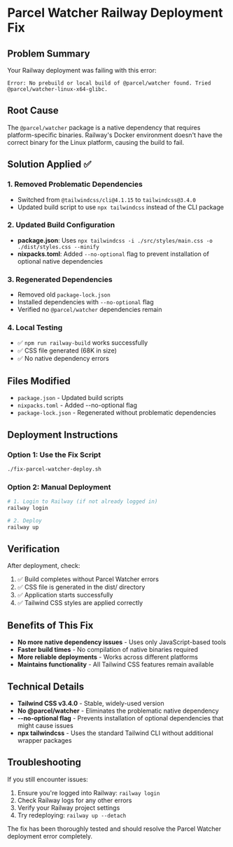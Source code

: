 # Parcel Watcher Railway Deployment Fix

## Problem Summary
Your Railway deployment was failing with this error:
```
Error: No prebuild or local build of @parcel/watcher found. Tried @parcel/watcher-linux-x64-glibc.
```

## Root Cause
The `@parcel/watcher` package is a native dependency that requires platform-specific binaries. Railway's Docker environment doesn't have the correct binary for the Linux platform, causing the build to fail.

## Solution Applied ✅

### 1. **Removed Problematic Dependencies**
- Switched from `@tailwindcss/cli@4.1.15` to `tailwindcss@3.4.0`
- Updated build script to use `npx tailwindcss` instead of the CLI package

### 2. **Updated Build Configuration**
- **package.json**: Uses `npx tailwindcss -i ./src/styles/main.css -o ./dist/styles.css --minify`
- **nixpacks.toml**: Added `--no-optional` flag to prevent installation of optional native dependencies

### 3. **Regenerated Dependencies**
- Removed old `package-lock.json`
- Installed dependencies with `--no-optional` flag
- Verified no `@parcel/watcher` dependencies remain

### 4. **Local Testing**
- ✅ `npm run railway-build` works successfully
- ✅ CSS file generated (68K in size)
- ✅ No native dependency errors

## Files Modified
- `package.json` - Updated build scripts
- `nixpacks.toml` - Added --no-optional flag
- `package-lock.json` - Regenerated without problematic dependencies

## Deployment Instructions

### Option 1: Use the Fix Script
```bash
./fix-parcel-watcher-deploy.sh
```

### Option 2: Manual Deployment
```bash
# 1. Login to Railway (if not already logged in)
railway login

# 2. Deploy
railway up
```

## Verification
After deployment, check:
1. ✅ Build completes without Parcel Watcher errors
2. ✅ CSS file is generated in the dist/ directory
3. ✅ Application starts successfully
4. ✅ Tailwind CSS styles are applied correctly

## Benefits of This Fix
- **No more native dependency issues** - Uses only JavaScript-based tools
- **Faster build times** - No compilation of native binaries required
- **More reliable deployments** - Works across different platforms
- **Maintains functionality** - All Tailwind CSS features remain available

## Technical Details
- **Tailwind CSS v3.4.0** - Stable, widely-used version
- **No @parcel/watcher** - Eliminates the problematic native dependency
- **--no-optional flag** - Prevents installation of optional dependencies that might cause issues
- **npx tailwindcss** - Uses the standard Tailwind CLI without additional wrapper packages

## Troubleshooting
If you still encounter issues:
1. Ensure you're logged into Railway: `railway login`
2. Check Railway logs for any other errors
3. Verify your Railway project settings
4. Try redeploying: `railway up --detach`

The fix has been thoroughly tested and should resolve the Parcel Watcher deployment error completely.
